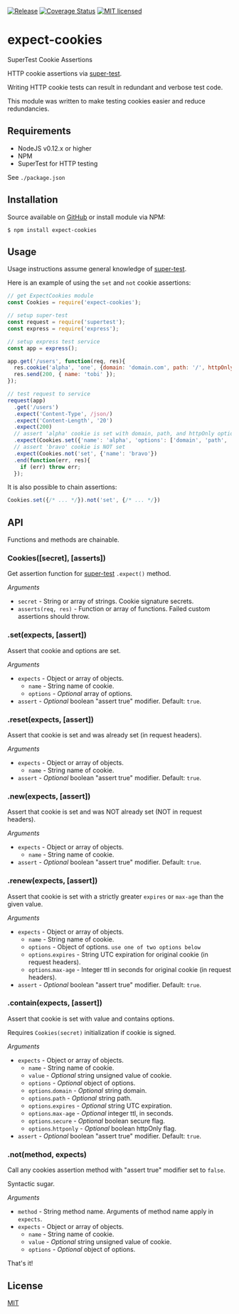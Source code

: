 [![Release](https://github.com/gregl83/expect-cookies/actions/workflows/release.yml/badge.svg)](https://github.com/gregl83/expect-cookies/actions/workflows/release.yml)
[![Coverage Status](https://codecov.io/gh/gregl83/expect-cookies/graph/badge.svg?token=S9vGTwnOw6)](https://codecov.io/gh/gregl83/expect-cookies)
[![MIT licensed](https://img.shields.io/badge/license-MIT-blue.svg)](https://github.com/gregl83/expect-cookies/blob/master/LICENSE)
# expect-cookies

SuperTest Cookie Assertions

HTTP cookie assertions via [super-test](https://github.com/visionmedia/supertest).

Writing HTTP cookie tests can result in redundant and verbose test code.

This module was written to make testing cookies easier and reduce redundancies.

## Requirements

- NodeJS v0.12.x or higher
- NPM
- SuperTest for HTTP testing

See `./package.json`

## Installation

Source available on [GitHub](https://github.com/gregl83/expect-cookies) or install module via NPM:

    $ npm install expect-cookies

## Usage

Usage instructions assume general knowledge of [super-test](https://github.com/visionmedia/supertest).

Here is an example of using the `set` and `not` cookie assertions:

```js
// get ExpectCookies module
const Cookies = require('expect-cookies');

// setup super-test
const request = require('supertest');
const express = require('express');

// setup express test service
const app = express();

app.get('/users', function(req, res){
  res.cookie('alpha', 'one', {domain: 'domain.com', path: '/', httpOnly: true});
  res.send(200, { name: 'tobi' });
});

// test request to service
request(app)
  .get('/users')
  .expect('Content-Type', /json/)
  .expect('Content-Length', '20')
  .expect(200)
  // assert 'alpha' cookie is set with domain, path, and httpOnly options
  .expect(Cookies.set({'name': 'alpha', 'options': ['domain', 'path', 'httponly']}))
  // assert 'bravo' cookie is NOT set
  .expect(Cookies.not('set', {'name': 'bravo'})
  .end(function(err, res){
    if (err) throw err;
  });
```

It is also possible to chain assertions:

```js
Cookies.set({/* ... */}).not('set', {/* ... */})
```

## API

Functions and methods are chainable.

### Cookies([secret], [asserts])

Get assertion function for [super-test](https://github.com/visionmedia/supertest) `.expect()` method.

*Arguments*

- `secret` - String or array of strings. Cookie signature secrets.
- `asserts(req, res)` - Function or array of functions. Failed custom assertions should throw. 

### .set(expects, [assert])

Assert that cookie and options are set.

*Arguments*

- `expects` - Object or array of objects.
  - `name` - String name of cookie.
  - `options` - *Optional* array of options.
- `assert` - *Optional* boolean "assert true" modifier. Default: `true`.

### .reset(expects, [assert])

Assert that cookie is set and was already set (in request headers).

*Arguments*

- `expects` - Object or array of objects.
  - `name` - String name of cookie.
- `assert` - *Optional* boolean "assert true" modifier. Default: `true`.

### .new(expects, [assert])

Assert that cookie is set and was NOT already set (NOT in request headers).

*Arguments*

- `expects` - Object or array of objects.
  - `name` - String name of cookie.
- `assert` - *Optional* boolean "assert true" modifier. Default: `true`.

### .renew(expects, [assert])

Assert that cookie is set with a strictly greater `expires` or `max-age` than the given value.

*Arguments*

- `expects` - Object or array of objects.
  - `name` - String name of cookie.
  - `options` - Object of options. `use one of two options below`
   - `options`.`expires` - String UTC expiration for original cookie (in request headers).
   - `options`.`max-age` - Integer ttl in seconds for original cookie (in request headers).
- `assert` - *Optional* boolean "assert true" modifier. Default: `true`.

### .contain(expects, [assert])

Assert that cookie is set with value and contains options.

Requires `Cookies(secret)` initialization if cookie is signed.

*Arguments*

- `expects` - Object or array of objects.
  - `name` - String name of cookie.
  - `value` - *Optional* string unsigned value of cookie.
  - `options` - *Optional* object of options.
   - `options`.`domain` - *Optional* string domain.
   - `options`.`path` - *Optional* string path.
   - `options`.`expires` - *Optional* string UTC expiration.
   - `options`.`max-age` - *Optional* integer ttl, in seconds.
   - `options`.`secure` - *Optional* boolean secure flag.
   - `options`.`httponly` - *Optional* boolean httpOnly flag.
- `assert` - *Optional* boolean "assert true" modifier. Default: `true`.

### .not(method, expects)

Call any cookies assertion method with "assert true" modifier set to `false`.

Syntactic sugar.

*Arguments*

- `method` - String method name. Arguments of method name apply in `expects`.
- `expects` - Object or array of objects.
  - `name` - String name of cookie.
  - `value` - *Optional* string unsigned value of cookie.
  - `options` - *Optional* object of options.

That's it!

## License

[MIT](LICENSE)